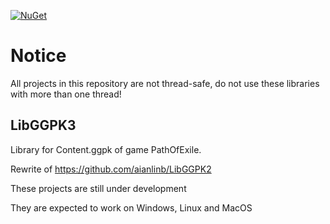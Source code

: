 [![NuGet](https://img.shields.io/nuget/v/LibGGPK3.LibGGPK3.svg)](https://www.nuget.org/packages?q=Tags:"LibGGPK3")
# Notice
All projects in this repository are not thread-safe,
do not use these libraries with more than one thread!

## LibGGPK3
Library for Content.ggpk of game PathOfExile.

Rewrite of https://github.com/aianlinb/LibGGPK2

These projects are still under development

They are expected to work on Windows, Linux and MacOS